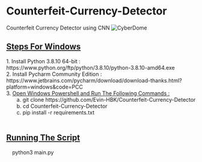 # Counterfeit-Currency-Detector
Counterfeit Currency Detector using CNN
![CyberDome](https://user-images.githubusercontent.com/36796068/171677917-933d60c0-ae7e-43d3-a37b-53d0fad54f1b.png)

<h2><u>Steps For Windows</u></h2>
1. Install Python 3.8.10 64-bit : https://www.python.org/ftp/python/3.8.10/python-3.8.10-amd64.exe<br>
2. Install Pycharm Community Edition : https://www.jetbrains.com/pycharm/download/download-thanks.html?platform=windows&code=PCC<br>
3. <u>Open Windows Powershell and Run The Following Commands :</u><br>
&nbsp;&nbsp;&nbsp;&nbsp;&nbsp;&nbsp;&nbsp;a. git clone https://github.com/Evin-HBK/Counterfeit-Currency-Detector<br>
&nbsp;&nbsp;&nbsp;&nbsp;&nbsp;&nbsp;&nbsp;b. cd Counterfeit-Currency-Detector<br>
&nbsp;&nbsp;&nbsp;&nbsp;&nbsp;&nbsp;&nbsp;c. pip install -r requirements.txt<br><br>

<h2><u>Running The Script</u></h2>
&nbsp;&nbsp;&nbsp;&nbsp;python3 main.py<br>
